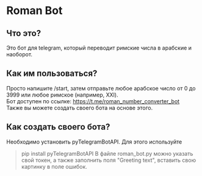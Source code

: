 # Roman Bot

## Что это?
Это бот для telegram, который переводит римские числа в арабские и наоборот.

## Как им пользоваться?
Просто напишите /start, затем отправьте любое арабское число от 0 до 3999 или любое римское (например, XXI). </br>Бот доступен по ссылке: https://t.me/roman_number_converter_bot </br>Также вы можете создать своего бота на основе этого.

## Как создать своего бота?
Необходимо установить pyTelegramBotAPI. Для этого используйте
>pip install pyTelegramBotAPI
В файле roman_bot.py можно указать свой токен, а также заполнить поля "Greeting text", вставить свою картинку в поле ошибок.
